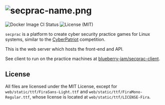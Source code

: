 # ![secprac-name.png](https://dir.theohenson.com/file/img/secprac-name.png)
![Docker Image CI Status](https://github.com/blueberry-jam/secprac-web/workflows/Docker%20Image%20CI/badge.svg) ![License (MIT)](https://img.shields.io/github/license/blueberry-jam/secprac-web)

`secprac` is a platform to create cyber security practice games for Linux systems, similar to the [CyberPatriot](https://www.uscyberpatriot.org/) competition.

This is the web server which hosts the front-end and API.

See client to run on the practice machines at [blueberry-jam/secprac-client](https://github.com/blueberry-jam/secprac-client).

## License

All files are licensed under the MIT License, except for `web/static/ttf/FiraSans-Light.ttf` and `web/static/ttf/FiraMono-Regular.ttf`, whose license is located at `web/static/ttf/LICENSE-Fira`.
